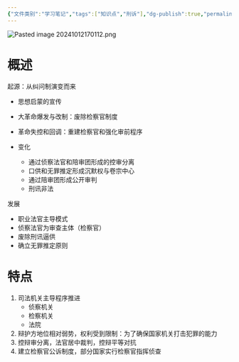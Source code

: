 ```yaml
---
{"文件类别":"学习笔记","tags":["知识点","刑诉"],"dg-publish":true,"permalink":"/学习笔记studyup/知识点cheese/职权主义诉讼模式/","dgPassFrontmatter":true,"created":"2024-10-12T16:56:56.243+08:00","updated":"2024-10-25T12:43:06.129+08:00"}
---
```


![Pasted image 20241012170112.png](/img/user/%E8%BF%90%E8%A1%8C%E6%9D%82/%E9%99%84%E4%BB%B6/Pasted%20image%2020241012170112.png)
# 概述
起源：从纠问制演变而来
- 思想启蒙的宣传
- 大革命爆发与改制：废除检察官制度
- 革命失控和回调：重建检察官和强化审前程序

- 变化
	- 通过侦察法官和陪审团形成的控审分离
	- 口供和无罪推定形成沉默权与卷宗中心
	- 通过陪审团形成公开审判
	- 刑讯非法

发展
- 职业法官主导模式
- 侦察法官为审查主体（检察官）
- 废除刑讯逼供
- 确立无罪推定原则
# 特点
1. 司法机关主导程序推进
	- 侦察机关
	- 检察机关
	- 法院
2. 辩护方地位相对弱势，权利受到限制：为了确保国家机关打击犯罪的能力
3. 控辩审分离，法官居中裁判，控辩平等对抗
4. 建立检察官公诉制度，部分国家实行检察官指挥侦查